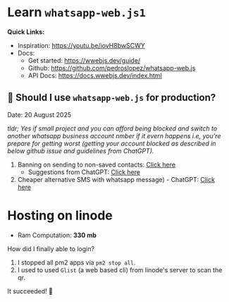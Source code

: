 # Learn `whatsapp-web.js1`

**Quick Links:**

- Inspiration: https://youtu.be/iovH8bwSCWY
- Docs:
  - Get started: https://wwebjs.dev/guide/
  - Github: https://github.com/pedroslopez/whatsapp-web.js
  - API Docs: https://docs.wwebjs.dev/index.html

## 🤔 Should I use `whatsapp-web.js` for production?

Date: 20 August 2025

_tldr; Yes if small project and you can afford being blocked and switch to another whatsapp business account nmber if it evern happens i.e, you're prepare for getting worst (getting your account blocked as described in below github issue and guidelines from ChatGPT)._

1. Banning on sending to non-saved contacts: [Click here](https://github.com/pedroslopez/whatsapp-web.js/issues/2701)
   - Suggestions from ChatGPT: [Click here](https://chatgpt.com/share/68a4ca0f-e1f4-8007-bd28-75f7b8169656)
2. Cheaper alternative SMS with whatsapp message) - ChatGPT: [Click here](https://chatgpt.com/share/68768048-b324-8007-b4d1-2e4ed87fee77)

# Hosting on linode

- Ram Computation: **330 mb**

How did I finally able to login?

1. I stopped all pm2 apps via `pm2 stop all`.
2. I used to used `Glist` (a web based cli) from linode's server to scan the qr.

It succeeded! 🚀
